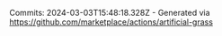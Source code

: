 Commits: 2024-03-03T15:48:18.328Z - Generated via https://github.com/marketplace/actions/artificial-grass
<br>
